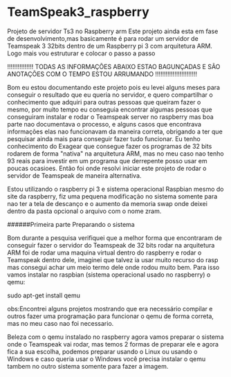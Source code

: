 # TeamSpeak3_raspberry
Projeto de servidor Ts3 no Raspberry arm
Este projeto ainda esta em fase de desenvolvimento,mas basicamente é para rodar um servidor de Teamspeak 3 32bits dentro de um Raspberry pi 3 com arquitetura ARM.
Logo mais vou estruturar e colocar o passo a passo

!!!!!!!!!!!!!!! TODAS AS INFORMAÇÕES ABAIXO ESTAO BAGUNÇADAS E SÃO ANOTAÇÕES COM O TEMPO ESTOU ARRUMANDO !!!!!!!!!!!!!!!!!!!!!!!!

Bom eu estou documentando este projeto pois eu levei alguns meses para conseguir o resultado que eu queria no servidor, e quero compartilhar o conhecimento que adquiri para outras pessoas que queiram fazer o mesmo, por muito tempo eu conseguia encontrar algumas pessoas que conseguiram instalar e rodar o Teamspeak server no raspberry mas boa parte nao documentava o processo, e alguns casos que encontrava informações elas nao funcionavam da maneira correta, obrigando a ter que pesquisar ainda mais para conseguir fazer tudo funcionar.
Eu tenho conhecimento do Exagear que consegue fazer os programas de 32 bits rodarem de forma "nativa" na arquitetura ARM, mas no meu caso nao tenho 93 reais para investir em um programa que derrepente posso usar em poucas ocasioes.
Então foi onde resolvi iniciar este projeto de rodar o servidor de Teamspeak de maneira alternativa.


Estou utilizando o raspberry pi 3 e sistema operacional Raspbian mesmo do site da raspberry, fiz uma pequena modificação no sistema somente para nao ter a tela de descanço e o aumento da memoria swap onde deixei dentro da pasta opcional o arquivo com o nome zram.


######Primeira parte Preparando o sistema

Bom durante a pesquisa verifiquei que a melhor forma que encontraram de conseguir fazer o servidor do Teamspeak de 32 bits rodar na arquitetura ARM foi de rodar uma maquina virtual dentro do raspberry e rodar o Teamspeak dentro dele, imaginei que talvez ia usar muito recurso do rasp mas consegui achar um meio termo dele onde rodou muito bem.
Para isso vamos instalar no raspbian (sistema operacional usado no raspberry) o qemu:

sudo apt-get install qemu

obs:Encontrei alguns projetos mostrando que era necessário compilar e outros fazer uma programação para funcionar o qemu de forma correta, mas no meu caso nao foi necessario.

Beleza com o qemu instalado no raspberry agora vamos preparar o sistema onde o Teamspeak vai rodar, mas temos 2 formas de preparar ele e agora fica a sua escolha, podemos preparar usando o Linux ou usando o Windows e caso queria usar o Windows você precisa instalar o qemu tambem no outro sistema somente para fazer a imagem.

